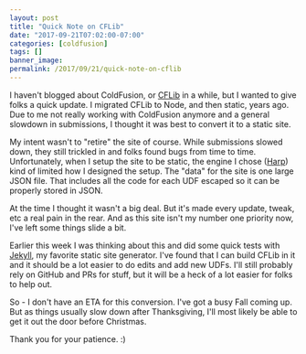 ```yaml
---
layout: post
title: "Quick Note on CFLib"
date: "2017-09-21T07:02:00-07:00"
categories: [coldfusion]
tags: []
banner_image: 
permalink: /2017/09/21/quick-note-on-cflib
---
```


I haven't blogged about ColdFusion, or [CFLib](http://cflib.org/) in a while, but I wanted to give folks a quick update. I migrated CFLib to Node, and then static, years ago. Due to me not really working with ColdFusion anymore and a general slowdown in submissions, I thought it was best to convert it to a static site. 

My intent wasn't to "retire" the site of course. While submissions slowed down, they still trickled in and folks found bugs from time to time. Unfortunately, when I setup the site to be static, the engine I chose ([Harp](http://harpjs.com/)) kind of limited how I designed the setup. The "data" for the site is one large JSON file. That includes all the code for each UDF escaped so it can be properly stored in JSON. 

At the time I thought it wasn't a big deal. But it's made every update, tweak, etc a real pain in the rear. And as this site isn't my number one priority now, I've left some things slide a bit. 

Earlier this week I was thinking about this and did some quick tests with [Jekyll](https://jekyllrb.com/), my favorite static site generator. I've found that I can build CFLib in it and it should be a lot easier to do edits and add new UDFs. I'll still probably rely on GitHub and PRs for stuff, but it will be a heck of a lot easier for folks to help out.

So - I don't have an ETA for this conversion. I've got a busy Fall coming up. But as things usually slow down after Thanksgiving, I'll most likely be able to get it out the door before Christmas. 

Thank you for your patience. :)